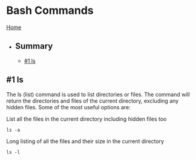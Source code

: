 # Bash Commands

[Home](../README.md)

- ## Summary

  - [#1 ls](#1-ls)

## #1 ls

The ls (list) command is used to list directories or files. The command will return the directories and files of the current directory, excluding any hidden files. Some of the most useful options are:

List all the files in the current directory including hidden files too
```
ls -a
```
Long listing of all the files and their size in the current directory
```
ls -l
```